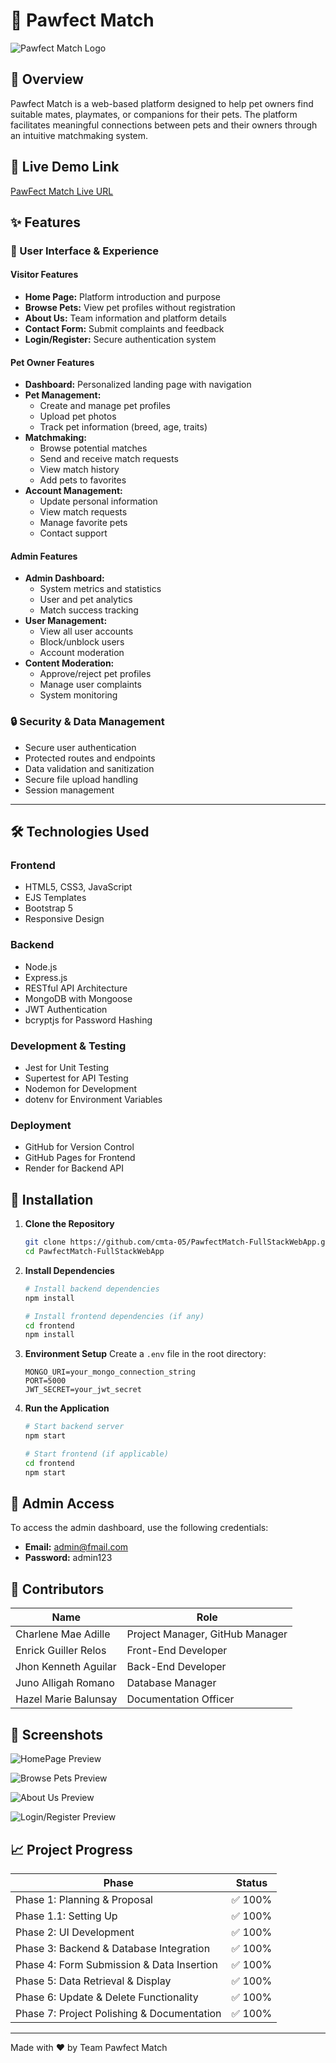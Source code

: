 # 🐾 Pawfect Match

![Pawfect Match Logo](/docs/pawfect-logo.png)

## 📌 Overview

Pawfect Match is a web-based platform designed to help pet owners find suitable mates, playmates, or companions for their pets. The platform facilitates meaningful connections between pets and their owners through an intuitive matchmaking system.

## 🌟 Live Demo Link

[PawFect Match Live URL](https://pawfectmatch-y2ol.onrender.com/)  


## ✨ Features

### 👤 User Interface & Experience

#### Visitor Features
- **Home Page:** Platform introduction and purpose
- **Browse Pets:** View pet profiles without registration
- **About Us:** Team information and platform details
- **Contact Form:** Submit complaints and feedback
- **Login/Register:** Secure authentication system

#### Pet Owner Features
- **Dashboard:** Personalized landing page with navigation
- **Pet Management:**
  - Create and manage pet profiles
  - Upload pet photos
  - Track pet information (breed, age, traits)
- **Matchmaking:**
  - Browse potential matches
  - Send and receive match requests
  - View match history
  - Add pets to favorites
- **Account Management:**
  - Update personal information
  - View match requests
  - Manage favorite pets
  - Contact support

#### Admin Features
- **Admin Dashboard:**
  - System metrics and statistics
  - User and pet analytics
  - Match success tracking
- **User Management:**
  - View all user accounts
  - Block/unblock users
  - Account moderation
- **Content Moderation:**
  - Approve/reject pet profiles
  - Manage user complaints
  - System monitoring

### 🔒 Security & Data Management
- Secure user authentication
- Protected routes and endpoints
- Data validation and sanitization
- Secure file upload handling
- Session management

---

## 🛠️ Technologies Used

### Frontend
- HTML5, CSS3, JavaScript
- EJS Templates
- Bootstrap 5
- Responsive Design

### Backend
- Node.js
- Express.js
- RESTful API Architecture
- MongoDB with Mongoose
- JWT Authentication
- bcryptjs for Password Hashing

### Development & Testing
- Jest for Unit Testing
- Supertest for API Testing
- Nodemon for Development
- dotenv for Environment Variables

### Deployment
- GitHub for Version Control
- GitHub Pages for Frontend
- Render for Backend API

## 🚀 Installation

1. **Clone the Repository**
   ```bash
   git clone https://github.com/cmta-05/PawfectMatch-FullStackWebApp.git
   cd PawfectMatch-FullStackWebApp
   ```

2. **Install Dependencies**
   ```bash
   # Install backend dependencies
   npm install

   # Install frontend dependencies (if any)
   cd frontend
   npm install
   ```

3. **Environment Setup**
   Create a `.env` file in the root directory:
   ```
   MONGO_URI=your_mongo_connection_string
   PORT=5000
   JWT_SECRET=your_jwt_secret
   ```

4. **Run the Application**
   ```bash
   # Start backend server
   npm start

   # Start frontend (if applicable)
   cd frontend
   npm start
   ```

## 👤 Admin Access

To access the admin dashboard, use the following credentials:

- **Email:** admin@fmail.com
- **Password:** admin123

## 👥 Contributors

| Name                     | Role                            |
|--------------------------|---------------------------------|
| Charlene Mae Adille     | Project Manager, GitHub Manager |
| Enrick Guiller Relos    | Front-End Developer             |
| Jhon Kenneth Aguilar    | Back-End Developer              |
| Juno Alligah Romano     | Database Manager                |
| Hazel Marie Balunsay    | Documentation Officer           |

## 📸 Screenshots

![HomePage Preview](/docs/HomePage_Screenshot.png)

![Browse Pets Preview](/docs/BrowsePets_Screenshot.png)

![About Us Preview](/docs/AboutUs_Screenshot.png)

![Login/Register Preview](/docs/LoginRegister_Screenshot.png)


## 📈 Project Progress

| Phase                                     | Status  |
|------------------------------------------|---------|
| Phase 1: Planning & Proposal              | ✅ 100% |
| Phase 1.1: Setting Up                     | ✅ 100% |
| Phase 2: UI Development                   | ✅ 100% |
| Phase 3: Backend & Database Integration   | ✅ 100% |
| Phase 4: Form Submission & Data Insertion | ✅ 100% |
| Phase 5: Data Retrieval & Display         | ✅ 100% |
| Phase 6: Update & Delete Functionality    | ✅ 100% |
| Phase 7: Project Polishing & Documentation| ✅ 100% |

---

Made with ❤️ by Team Pawfect Match